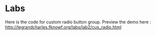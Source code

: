 # Labs
Here is the code for custom radio button group.
Preview the demo here : http://legrandcharles.fknowf.org/labs/lab2/cus_radio.html
